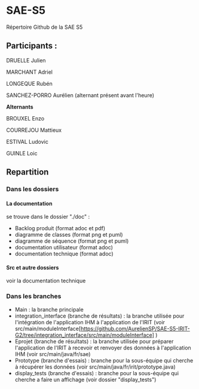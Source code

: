 # SAE-S5
Répertoire Github de la SAE S5

## Participants : 

DRUELLE Julien

MARCHANT Adriel

LONGEQUE Rubén

SANCHEZ-PORRO Aurélien (alternant présent avant l'heure) 

**Alternants**

BROUXEL Enzo 

COURREJOU Mattieux

ESTIVAL Ludovic

GUINLE Loic






## Repartition

### Dans les dossiers

#### **La documentation**

se trouve dans le dossier "./doc" :
* Backlog produit (format adoc et pdf)
* diagramme de classes (format png et puml)
* diagramme de séquence (format png et puml)
* documentation utilisateur (format adoc)
* documentation technique (format adoc)

####  **Src et autre dossiers**

voir la documentation technique


### Dans les branches

* Main : la branche principale
* integration_interface (branche de résultats) : la branche utilisée pour l'intégration de l'application IHM à l'application de l'IRIT (voir src/main/moduleInterface[https://github.com/AurelienSP/SAE-S5-IRIT-G2/tree/integration_interface/src/main/moduleInterface] )
* Eprojet (branche de résultats) : la branche utilisée pour préparer l'application de l'IRIT à recevoir et renvoyer des données à l'application IHM (voir src/main/java/fr/sae) 
* Prototype (branche d'essais) : branche pour la sous-équipe qui cherche à récupérer les données (voir src/main/java/fr/irit/prototype.java) 
* display_tests (branche d'essais) : branche pour la sous-équipe qui cherche a faire un affichage (voir dossier "display_tests") 
